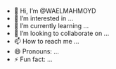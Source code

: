 - 👋 Hi, I’m @WAELMAHMOYD
- 👀 I’m interested in ...
- 🌱 I’m currently learning ...
- 💞️ I’m looking to collaborate on ...
- 📫 How to reach me ...
- 😄 Pronouns: ...
- ⚡ Fun fact: ...

<!---
WAELMAHMOYD/WAELMAHMOYD is a ✨ special ✨ repository because its `README.md` (this file) appears on your GitHub profile.
You can click the Preview link to take a look at your changes.
--->
